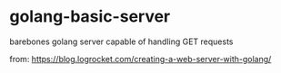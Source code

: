 # golang-basic-server
barebones golang server capable of handling GET requests

from:
https://blog.logrocket.com/creating-a-web-server-with-golang/

